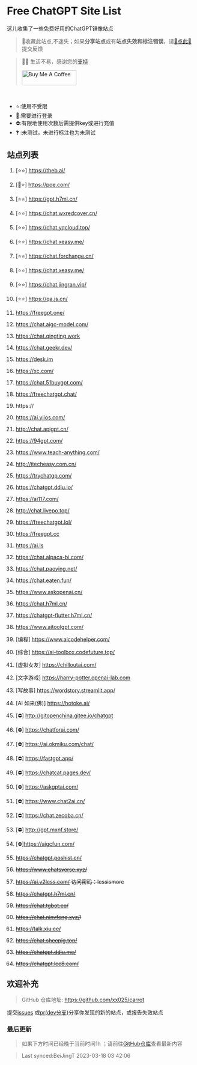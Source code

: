 # Free ChatGPT Site List

这儿收集了一些免费好用的ChatGPT镜像站点
> 🤭收藏此站点,不迷失；如果**分享站点**或有**站点失效和标注错误**，请[🌺点此🌺](https://github.com/xx025/carrot/issues)提交反馈

> 🧡🧡 生活不易，感谢您的[支持](https://xx025.github.io/pages/zs/)
> 
><a href="https://xx025.github.io/pages/zs/" target="_blank"><img src="https://cdn.buymeacoffee.com/buttons/v2/default-blue.png" alt="Buy Me A Coffee" style="height: 40px !important;width: 145px !important;" ></a>

<br/>

- ⭐:使用不受限
- 🔑:需要进行登录
- ⛔:有限地使用次数后需提供key或进行充值
- ❓ :未测试，未进行标注也为未测试

## 站点列表

1. [⭐⭐] https://theb.ai/

2. [🔑⭐] https://poe.com/

3. [⭐⭐] https://gpt.h7ml.cn/

4. [⭐⭐] https://chat.wxredcover.cn/

5. [⭐⭐] https://chat.yqcloud.top/

6. [⭐⭐] https://chat.xeasy.me/

7. [⭐⭐] https://chat.forchange.cn/

8. [⭐⭐] https://chat.xeasy.me/

9. [⭐⭐] https://chat.jingran.vip/

10. [⭐⭐] https://qa.js.cn/

11. https://freegpt.one/

12. https://chat.aigc-model.com/

13. https://chat.qingting.work

14. https://chat.geekr.dev/

15. https://desk.im

16. https://xc.com/

17. https://chat.51buygpt.com/

18. https://freechatgpt.chat/

19. https://

20. https://ai.yiios.com/

21. http://chat.apigpt.cn/

22. https://94gpt.com/

23. https://www.teach-anything.com/

24. http://itecheasy.com.cn/

25. https://trychatgp.com/

26. https://chatgpt.ddiu.io/

27. https://ai117.com/

28. http://chat.livepo.top/

29. https://freechatgpt.lol/

30. https://freegpt.cc

31. https://ai.ls

32. https://chat.alpaca-bi.com/

33. https://chat.paoying.net/

34. https://chat.eaten.fun/

35. https://www.askopenai.cn/

36. https://chat.h7ml.cn/

37. https://chatgpt-flutter.h7ml.cn/

38. https://www.aitoolgpt.com/

39. [编程] https://www.aicodehelper.com/

40. [综合] https://ai-toolbox.codefuture.top/

41. [虚拟女友] https://chilloutai.com/

42. [文字游戏] https://harry-potter.openai-lab.com

43. [写故事] https://wordstory.streamlit.app/

44. [AI 如来(佛)] https://hotoke.ai/

45. [⛔]  http://gitopenchina.gitee.io/chatgpt

46. [⛔] https://chatforai.com/

47. [⛔] https://ai.okmiku.com/chat/

48. [⛔] https://fastgpt.app/

49. [⛔] https://chatcat.pages.dev/

50. [⛔] https://askgptai.com/

51. [⛔] https://www.chat2ai.cn/

52. [⛔] https://chat.zecoba.cn/

53. [⛔] http://gpt.mxnf.store/

54. [⛔]https://aigcfun.com/

55. ~~https://chatgpt.poshist.cn/~~

56. ~~https://www.chatsverse.xyz/~~

57. ~~https://ai.v2less.com/ 访问密码：lessismore~~

58. ~~https://chatgpt.h7ml.cn/~~

59. ~~https://chat.tgbot.co/~~

60. ~~https://chat.ninvfeng.xyz/!~~

61. ~~https://talk.xiu.ee/~~

62. ~~https://chat.sheepig.top/~~

63. ~~https://chatgpt.ddiu.me/~~

64. ~~https://chatgpt.lcc8.com/~~

## 欢迎补充

> GitHub 仓库地址: https://github.com/xx025/carrot

提交[issues](https://github.com/xx025/carrot/issues)
或[pr(dev分支)](https://github.com/xx025/carrot/blob/dev/develop.md#向dev分支提交更改)分享你发现的新的站点，或报告失效站点

### 最后更新

> 如果下方时间已经晚于当前时间1h ；请前往[GitHub仓库](https://github.com/xx025/carrot)查看最新内容

>Last synced:BeiJingT 2023-03-18 03:42:06
